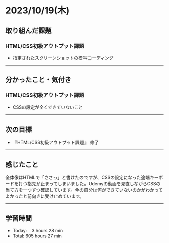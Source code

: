 # 2023/10/19(木) 

## 取り組んだ課題
### HTML/CSS初級アウトプット課題
- 指定されたスクリーンショットの模写コーディング
---

## 分かったこと・気付き
### HTML/CSS初級アウトプット課題
- CSSの設定が全くできていないこと
---

## 次の目標
- 『HTML/CSS初級アウトプット課題』 修了
---

## 感じたこと
全体像はHTMLで「ささっ」と書けたのですが、CSSの設定になった途端キーボードを打つ指先が止まってしまいました。Udemyの動画を見直しながらCSSの当て方を一つずつ確認しています。今の自分は何ができていないのかがわかってよかったと前向きに受け止めています。

---

## 学習時間
- Today:&nbsp;&nbsp;&nbsp; 3 hours 28 min
- Total: 605 hours 27 min
